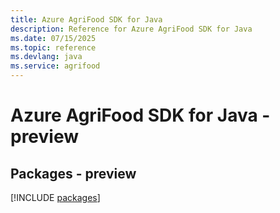 ```yaml
---
title: Azure AgriFood SDK for Java
description: Reference for Azure AgriFood SDK for Java
ms.date: 07/15/2025
ms.topic: reference
ms.devlang: java
ms.service: agrifood
---
```

# Azure AgriFood SDK for Java - preview
## Packages - preview
[!INCLUDE [packages](agrifood-index.md)]
